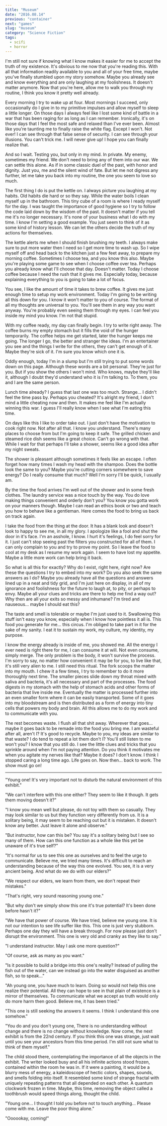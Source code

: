 ```yaml
---
title: "Museum"
date: "2016.08.14"
previous: "container"
next: "games"
slug: "museum"
category: "Science Fiction"
tags:
  - scifi
  - horror
---
```


I'm still not sure if knowing what I know makes it easier for me to accept the truth of my existence. It's obvious to me now that you're reading this. With all that information readily available to you and all of your free time, maybe you've finally stumbled upon my story somehow. Maybe you already see and know everything and are only laughing at my foolishness. It doesn't matter anymore. Now that you're here, allow me to walk you through my routine, I think you know it pretty well already.

Every morning I try to wake up at four. Most mornings I succeed, only occasionally do I give in to my primitive impulses and allow myself to sleep a little longer. On those days I always feel like I lost some kind of battle in a war that has been raging for as long as I can remember. Ironically, it's on those days that I feel the most safe and relaxed than I've ever been. Almost like you're taunting me to finally raise the white flag. Except I won't. Not ever! I can see through that false sense of security. I can see through your illusions. You can't trick me. I will never give up! I hope you can finally realize that.

And so I wait. Testing you, but only in my mind. In private. My enemy, sometimes my friend. We don't need to bring any of them into our war. We can settle this alone. As if in some classic duel of the past, with honor and dignity. Just you, me and the silent wind of fate. But let me not digress any further, let me take you back into my routine, the one you seem to love so much.

The first thing I do is put the kettle on. I always picture you laughing at my habits. Old habits die hard or so they say. While the water boils I clean myself up in the bathroom. This tiny cube of a room is where I ready myself for the day. I was taught the importance of good hygiene so I try to follow the code laid down by the wisdom of the past. It doesn't matter if you tell me it's no longer necessary. It's none of your business what I do with my time. I know I'm setting a good example. You just seem to think of it as some kind of history lesson. We can let the others decide the truth of my actions for themselves.

The kettle alerts me when I should finish brushing my teeth. I always make sure to put more water then I need so I get more time to wash up. So I wipe myself off and head back to the kitchen just a few feet away, to prepare my morning coffee. Sometimes I choose tea, and you know this also. Maybe you're playing some game to see when I choose coffee over tea. Perhaps you already know what I'll choose that day. Doesn't matter. Today I choose coffee because I need the rush that it gives me. Especially today, because explaining everything to you is going to take a lot of focus.

You see, I like the amount of time it takes to brew coffee. It gives me just enough time to setup my work environment. Today I'm going to be writing all this down for you. I know it won't matter to you of course. The format of all my thoughts are universal to you. You'll see them in any way you want anyway. You're probably even seeing them through my eyes. I can feel you inside my mind you know. I'm not that stupid.

With my coffee ready, my day can finally begin. I try to write right away. The coffee burns my empty stomach but it fills the void of the hunger temporarily. The coffee helps me get started, later the hunger keeps me going. The longer I go, the better and stranger the ideas. I'm an entertainer you see and the things I write for the others, they can't get enough of it. Maybe they're sick of it. I'm sure you know which one it is.

Oddly enough, today I'm in a slump but I'm still trying to put some words down on this page. Although these words are a bit personal. They're just for you. But if you show the others I won't mind. Who knows, maybe they'll like it, although I doubt they'd understand who it is I'm talking to. To them, you and I are the same person.

Lunch time already? I guess that last one was too much. Strange... I didn't feel the time pass by. Perhaps you cheated? It's alright my friend, I don't mind a little cheating now and then. It makes me feel like I'm actually winning this war. I guess I'll really know when I see what I'm eating this time.

On days like this I like to order take out. I just don't have the motivation to cook right now. Not after all that. I know you understand. There's many places to choose from but I'm going to keep it safe. The grilled chicken and steamed rice dish seems like a great choice. Can't go wrong with that. While I wait for that perhaps I'll take a shower, seems like a good idea after my night sweats.

The shower is pleasant although sometimes it feels like an escape. I often forget how many times I wash my head with the shampoo. Does the bottle look the same to you? Maybe you're cutting corners somewhere to save energy? Do I really consume that much? Well I'm sorry I'll be quick, I usually am.

By the time the food arrives I'm well out of the shower and in some fresh clothes. The laundry service was a nice touch by the way. You do love making things convenient and orderly don't you? You know you gotta work on your manners though. Maybe I can read an ethics book or two and teach you how to behave like a gentleman. Here comes the food to bring us back on track again.

I take the food from the thing at the door. It has a blank look and doesn't look to happy to see me, in all my glory. I apologize like a fool and shut the door in it's face. I'm an asshole, I know. I hurt it's feelings, I do feel sorry for it. I just can't stop seeing past the filters you constructed for all of them. I can only complain to you and try to prove my point. So I leave the food to cool at my desk as I resume my work again. I seem to have lost my appetite. Maybe a little more work can help bring it back.

So what is all this for exactly? Why do I exist, right here, right now? Are these the questions I try to embed into my work? Do you also seek the same answers as I do? Maybe you already have all the questions and answers lined up in a neat and tidy grid, and I'm just here on display, in all of my ignorance and foolishness for the future to laugh at, to pity, or perhaps to envy. Maybe all your clues and tricks are there to help me find a way out? Why then are all your exits so messy and inhumane? I'm tired and nauseous... maybe I should eat this?

The taste and smell is tolerable or maybe I'm just used to it. Swallowing this stuff isn't easy you know, especially when I know how pointless it all is. This food you generate for me... this circus. I'm obliged to take part in it for the sake of my sanity. I eat it to sustain my work, my culture, my identity, my purpose.

I know the energy already is inside of me, you showed me. All the energy I ever need is right there for me, I can consume it at will. Not even consume, simply merge. The only problem is the body, it won't survive the process. I'm sorry to say, no matter how convenient it may be for you, to live like that, it's still very alien to me. I still need this ritual. The fork scoops the matter into my mouth. I chew it a few times, I try to remember to do it more thoroughly next time. The smaller pieces slide down my throat mixed with saliva and bacteria, it's all necessary and part of the processes. The food digests in my stomach with the help of stomach acids and other forms of bacteria that live inside me. Eventually the matter is processed further into an even smaller form where it can be easily transported. Some of it goes into my bloodstream and is then distributed as a form of energy into tiny cells that powers my body and brain. All this allows me to do my work and to communicate with you.

The rest becomes waste. I flush all that shit away. Wherever that goes... maybe it goes back to be remade into the food you bring me. I am wasteful after all, aren't I? It's good to recycle. Maybe to you, my ideas are similar to that waste? I do tend to repeat a lot them don't I? You'll still listen to me won't you? I know that you still do. I see the little clues and tricks that you sprinkle around when I'm not paying attention. Do you think it motivates me when you agitate my nerves like that? Maybe it does? I don't know. I think I stopped caring a long time ago. Life goes on. Now then... back to work. The show must go on!

---

"Young one! It's very important not to disturb the natural environment of this exhibit."

"We can't interfere with this one either? They seem to like it though. It gets them moving doesn't it?"

"I know you mean well but please, do not toy with them so casually. They may look similar to us but they function very differently from us. It is a solitary being, it may seem to be reaching out but it is mistaken. It doesn't know any better. Just leave it alone and observe."

"But instructor, how can this be? You say it's a solitary being but I see so many of them. How can this one function as a whole like this yet be unaware of it's true self?"

"It's normal for us to see this one as ourselves and to feel the urge to communicate. Believe me, we tried many times. It's difficult to reach an understanding because of the way this one evolved. You see, it is a very ancient being. And what do we do with our elders?"

"We respect our elders, we learn from them, we don't repeat their mistakes."

"That's right, very sound reasoning young one."

"But why don't we simply show this one it's true potential? It's been done before hasn't it?"

"We have that power of course. We have tried, believe me young one. It is not our intention to see life suffer like this. This one is just very stubborn. Perhaps one day they will have a break through. For now please just don't disrupt the environment. This one is very old and cranky as they like to say."

"I understand instructor. May I ask one more question?"

"Of course, ask as many as you want."

"Is it possible to build a bridge into this one's reality? Instead of pulling the fish out of the water, can we instead go into the water disguised as another fish, so to speak..."

"Ah young one, you have much to learn. Doing so would not help this one realize their potential. All they can hope to see in that plain of existence is a mirror of themselves. To communicate what we accept as truth would only do more harm then good. Believe me, it has been tried."

"This one is still seeking the answers it seems. I think I understand this one somehow."

"You do and you don't young one, There is no understanding without change and there is no change without knowledge. Now come, the next exhibit is from the 22nd century. If you think this one was strange, just wait until you see your ancestors from this time period. I'm still not sure what to think of them myself."

The child stood there, contemplating the importance of all the objects in the exhibit. The writer looked busy and all his infinite actions stood frozen, contained within the room he was in. If it were a painting, it would be a blurry mess of energy, a kaleidoscope of hectic colors, shapes, sounds, and smells folding into itself. It resembled some kind of strange fractal with uniquely repeating patterns that all depended on each other. A quantum clockwork frozen in time. Maybe, this time, removing the object called a toothbrush would speed things along, thought the child.

"Young one... I thought I told you before not to touch anything... Please come with me. Leave the poor thing alone."

"Oooookay, coming!"
